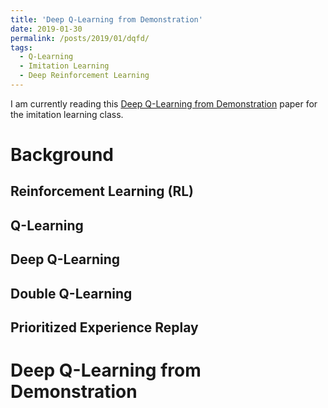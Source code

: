 ```yaml
---
title: 'Deep Q-Learning from Demonstration'
date: 2019-01-30
permalink: /posts/2019/01/dqfd/
tags:
  - Q-Learning
  - Imitation Learning
  - Deep Reinforcement Learning
---
```


I am currently reading this [Deep Q-Learning from Demonstration](https://arxiv.org/abs/1704.03732) paper for the imitation learning class.

Background
======

Reinforcement Learning (RL)
------

Q-Learning
------

Deep Q-Learning
------

Double Q-Learning
------

Prioritized Experience Replay
------

Deep Q-Learning from Demonstration
======

